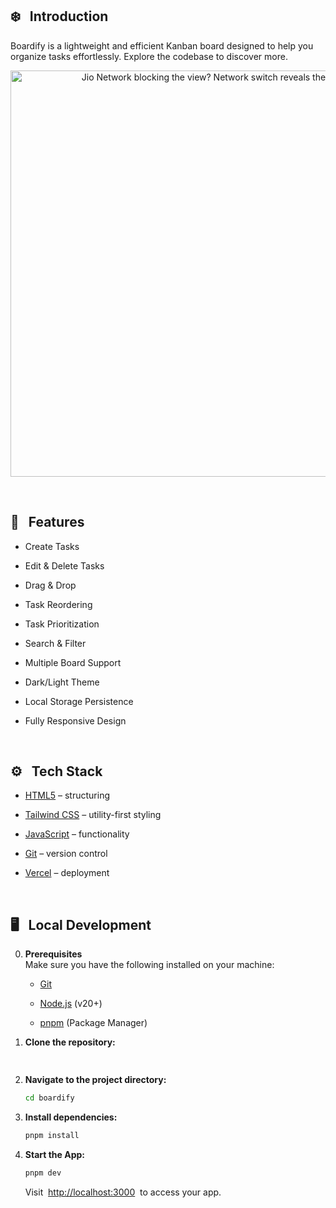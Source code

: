 
## <a name="introduction">❄️ &nbsp; Introduction</a>

Boardify is a lightweight and efficient Kanban board designed to help you organize tasks effortlessly. Explore the codebase to discover more.

<a href="https://the-boardify.vercel.app/">
  <p align=center>
    <img width = "650px" alt="Jio Network blocking the view? Network switch reveals the magic!" src="./assets/boardify.png">
  <p>
</a>

<br>

## <a name="features">🔋 &nbsp; Features</a>

- Create Tasks
  
- Edit & Delete Tasks
  
- Drag & Drop
  
- Task Reordering

- Task Prioritization
  
- Search & Filter
  
- Multiple Board Support

- Dark/Light Theme

- Local Storage Persistence

- Fully Responsive Design

<br>

## <a name="tech-stack">⚙️ &nbsp; Tech Stack</a>

- [HTML5](https://developer.mozilla.org/en-US/docs/Web/HTML) – structuring
  
- [Tailwind CSS](https://tailwindcss.com/) – utility-first styling
  
- [JavaScript](https://developer.mozilla.org/en-US/docs/Web/JavaScript) – functionality
  
- [Git](https://git-scm.com/) – version control
  
- [Vercel](https://vercel.com/) – deployment

<br>

## <a name="local-development"> 🖥️&nbsp;&nbsp; Local Development</a>

0.  **Prerequisites** <br>
    Make sure you have the following installed on your machine:

    - [Git](https://git-scm.com/)
  
    - [Node.js](https://nodejs.org/en) (v20+)
  
    - [pnpm](https://pnpm.io/) (Package Manager)

1.  **Clone the repository:**

    ```bash
   
    ```

2.  **Navigate to the project directory:**

    ```bash
    cd boardify
    ```

3.  **Install dependencies:**

    ```bash
    pnpm install
    ```

4.  **Start the App:**

    ```bash
    pnpm dev
    ```

    Visit &nbsp;[http://localhost:3000](http://localhost:3000)&nbsp; to access your app.

